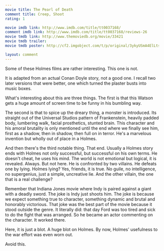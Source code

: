 ```yaml
---
movie title: The Pearl of Death
comment title: Creep, Shoot
rating: 1

movie imdb link: http://www.imdb.com/title/tt0037168/
comment imdb link: http://www.imdb.com/title/tt0037168/reviews-26
movie tmdb link: http://www.themoviedb.org/movie/33421
movie tmdb trailer: 
movie tmdb poster: http://cf2.imgobject.com/t/p/original/3ykyUSmA4ElLts4T9bobHkyNObX.jpg

layout: comment
---
```


Some of these Holmes films are rather interesting. This one is not. 

It is adapted from an actual Conan Doyle story, not a good one. I recall two later versions that were better, one which turned the plaster busts into music boxes.

What's interesting about this are three things. The first is that this Watson gets a huge amount of screen time to be funny in his bumbling way.

The second is that to spice up the dreary thing, a monster is introduced. Its straight out of the Universal Studios pattern of Frankenstein, heavily padded body, lumbering walk, facial prosthetics, stunted brain. This character and his amoral brutality is only mentioned until the end where we finally see him, first as a shadow, then in shadow, then full on in terror. He's a marvelous invention but wholly out of place in a Holmes.

And then there's the third notable thing. That end. Usually a Holmes story ends with Holmes not only successful, but successful on his own terms. He doesn't cheat, he uses his mind. The world is not emotional but logical, it is revealed. Always. But not here. He is confronted by two villains. He defeats one by lying. Holmes lying? Yes, friends, it is true. No guile, no intelligence, no supergenius, just a simple, uncreative lie. And the other villain, the one that is a real challenge?

Remember that Indiana Jones movie where Indy is paired against a giant with a deadly sword. The joke is Indy just shoots him. The joke is because we expect something true to character, something dynamic and brutal and honorably victorious. That joke was the best part of the movie because it stood outside the genre. It literally did: that day Ford was too tired and sick to do the fight that was arranged. So he became an actor commenting on the character. It worked there.

Here, it is just a blot. A huge blot on Holmes. By now, Holmes' usefulness to the war effort was even worn out.

Avoid this.